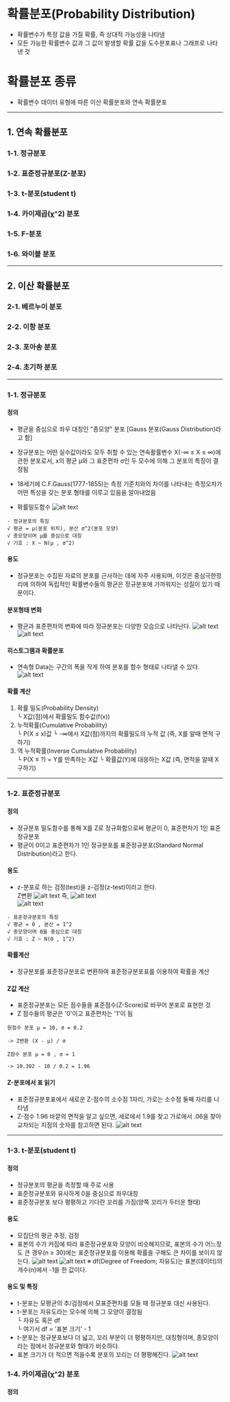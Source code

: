 # 확률분포(Probability Distribution)
- 확률변수가 특정 값을 가질 확률, 즉 상대적 가능성을 나타냄
- 모든 가능한 확률변수 값과 그 값이 발생할 확률 값을 도수분포표나 그래프로 나타낸 것

# 확률분포 종류
- 확률변수 데이터 유형에 따른 이산 확률분포와 연속 확률분포

-------------

## 1. 연속 확률분포
### 1-1. 정규분포
### 1-2. 표준정규분포(Z-분포)
### 1-3. t-분포(student t)
### 1-4. 카이제곱(χ^2) 분포
### 1-5. F-분포
### 1-6. 와이블 분포

-------------

## 2. 이산 확률분포
### 2-1. 베르누이 분포
### 2-2. 이항 분포
### 2-3. 포아송 분포
### 2-4. 초기하 분포

-------------

### 1-1. 정규분포
#### 정의
- 평균을 중심으로 좌우 대칭인 "종모양" 분포 [Gauss 분포(Gauss Distribution)라고 함]
- 정규분포는 어떤 실수값이라도 모두 취할 수 있는 연속활률변수 X(-∞ ≤ X ≤ ∞)에 관한 분포로서, x의 평균 μ와 그 표준편차 σ인 두 모수에 의해 그 분포의 특징이 결정됨
- 18세기에 C.F.Gauss(1777-1855)는 측정 기준치와의 차이를 나타내는 측정오차가 어떤 특성을 갖는 분포 형태를 이루고 있음을 알아내었음

- 확률밀도함수
![alt text](image.png)
```
- 정규분포의 특징
√ 평균 = μ(분포 위치), 분산 σ^2(분포 모양)
√ 종모양이며 μ를 중심으로 대칭
√ 기호 : X ~ N(μ , σ^2)
```

#### 용도
- 정규분포는 수집된 자료의 분포를 근사하는 데에 자주 사용되며, 이것은 중심극한정리에 의하여 독립적인 확률변수들의 평균은 정규분포에 가까워지는 성질이 있기 때문이다.

#### 분포형태 변화
- 평균과 표준편차의 변화에 따라 정규분포는 다양한 모습으로 나타난다.
![alt text](image-1.png)
![alt text](image-2.png)

#### 히스토그램과 확률분포
- 연속형 Data는 구간의 폭을 작게 하여 분포를 함수 형태로 나타낼 수 있다.
![alt text](image-3.png)

#### 확률 계산
1. 확률 밀도(Probability Density)<br>
  └ X값(점)에서 확률밀도 함수값(f(x))
2. 누적확률(Cumulative Probability)<br>
  └ P(X ≤ x)값
  └ -∞에서 X값(점)까지의 확률밀도의 누적 값 (즉, X를 알때 면적 구하기)
3. 역 누적확률(Inverse Cumulative Probability)<br>
  └ P(X ≤ ?) = Y를 만족하는 X값
  └ 확률값(Y)에 대응하는 X값 (즉, 면적을 알때 X 구하기)

-------------

### 1-2. 표준정규분포
#### 정의
- 정규분포 밀도함수를 통해 X를 Z로 정규화함으로써 평균이 0, 표준편차가 1인 표준정규분포
- 평균이 0이고 표준편차가 1인 정규분포를 표준정규분포(Standard Normal Distribution)라고 한다.

#### 용도
- z-분포로 하는 검정(test)을 z-검정(z-test)이라고 한다.<br>
Z변환
![alt text](image-4.png) 즉,
![alt text](image-6.png)<br>
![alt text](image-7.png)
```
- 표준정규분포의 특징
√ 평균 = 0 , 분산 = 1^2
√ 종모양이며 0을 중심으로 대칭
√ 기호 : Z ~ N(0 , 1^2)
```

#### 확률계산
- 정규분포를 표준정규분포로 변환하여 표준정규분포표를 이용하여 확률을 계산

#### Z값 계산
- 표준정규분포는 모든 점수들을 표준점수(Z-Score)로 바꾸어 분포로 표현한 것
- Z 점수들의 평균은 '0'이고 표준편차는 '1'이 됨
```
원점수 분포 μ = 10, σ = 0.2

-> Z변환 (X - μ) / σ

Z점수 분포 μ = 0 , σ = 1

-> 10.392 - 10 / 0.2 = 1.96
```

#### Z-분포에서 표 읽기
- 표준정규분포표에서 새로운 Z-점수의 소수점 1자리, 가로는 소수점 둘째 자리를 나타냄
- Z-점수 1.96 바깥의 면적을 알고 싶으면, 세로에서 1.9를 찾고 가로에서 .06을 찾아 교차되는 지점의 숫자를 참고하면 된다.
![alt text](image-9.png)

-------------

### 1-3. t-분포(student t)
#### 정의
- 정규분포의 평균을 측정할 때 주로 사용
- 표준정규분포와 유사하게 0을 중심으로 좌우대칭
- 표준정규분포 보다 평평하고 기다란 꼬리를 가짐(양쪽 꼬리가 두터운 형태)

#### 용도
- 모집단의 평균 추정, 검정
- 표본의 수가 커짐에 따라 표준정규분포와 모양이 비슷해지므로, 표본의 수가 어느정도 큰 경우(n ≥ 30)에는 표준정규분포를 이용해 확률을 구해도 큰 차이를 보이지 않는다.
![alt text](image-12.png)
![alt text](image-13.png)
※ df(Degree of Freedom; 자유도)는 표본(데이터)의 개수(n)에서 -1을 한 값이다.

#### 용도 및 특징
- t-분포는 모평균의 추/검정에서 모표준편차를 모들 때 정규분포 대신 사용된다.
- t-분포는 자유도라는 모수에 의해 그 모양이 결정됨<br>
  └ 자유도 혹은 df<br>
  └ 여기서 df = '표본 크기' - 1
- t-분포는 정규분포보다 더 넓고, 꼬리 부분이 더 평평하지만, 대칭형이며, 종모양이라는 점에서 정규분포와 형태가 비슷하다.
- 표본 크기가 더 적으면 적을수록 분포의 꼬리는 더 평평해진다.
![alt text](image-14.png)

### 1-4. 카이제곱(χ^2) 분포
#### 정의